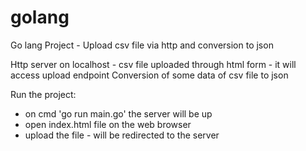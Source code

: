 # golang
Go lang Project  - Upload csv file via http and conversion to json

Http server on localhost - csv file uploaded through html form - it will access upload endpoint
Conversion of some data of csv file to json

Run the project:
- on cmd 'go run main.go' the server will be up
- open index.html file on the web browser
- upload the file - will be redirected to the server 

